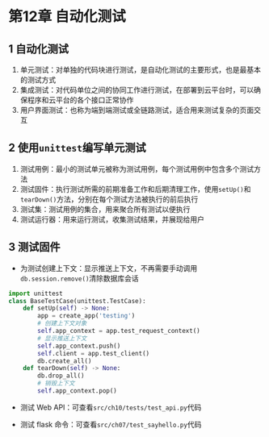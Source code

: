 # 第12章 自动化测试

## 1 自动化测试

1. 单元测试：对单独的代码块进行测试，是自动化测试的主要形式，也是最基本的测试方式
2. 集成测试：对代码单位之间的协同工作进行测试，在部署到云平台时，可以确保程序和云平台的各个接口正常协作
3. 用户界面测试：也称为端到端测试或全链路测试，适合用来测试复杂的页面交互

## 2 使用`unittest`编写单元测试

1. 测试用例：最小的测试单元被称为测试用例，每个测试用例中包含多个测试方法
2. 测试固件：执行测试所需的前期准备工作和后期清理工作，使用`setUp()`和`tearDown()`方法，分别在每个测试方法被执行的前后执行
3. 测试集：测试用例的集合，用来聚合所有测试以便执行
4. 测试运行器：用来运行测试，收集测试结果，并展现给用户

## 3 测试固件

- 为测试创建上下文：显示推送上下文，不再需要手动调用`db.session.remove()`清除数据库会话

```python
import unittest
class BaseTestCase(unittest.TestCase):
    def setUp(self) -> None:
        app = create_app('testing')
        # 创建上下文对象
        self.app_context = app.test_request_context()
        # 显示推送上下文
        self.app_context.push()
        self.client = app.test_client()
        db.create_all()
    def tearDown(self) -> None:
        db.drop_all()
        # 销毁上下文
        self.app_context.pop()
```

- 测试 Web API：可查看`src/ch10/tests/test_api.py`代码
  
- 测试 flask 命令：可查看`src/ch07/test_sayhello.py`代码
